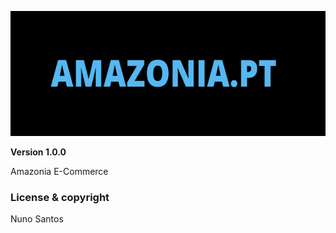<p align="center">
  <img width="600" height="200" src="Readmefiles/AMAZONIAPT.png">
</p>

**Version 1.0.0**

Amazonia E-Commerce

<h3> License & copyright </h3>

Nuno Santos
